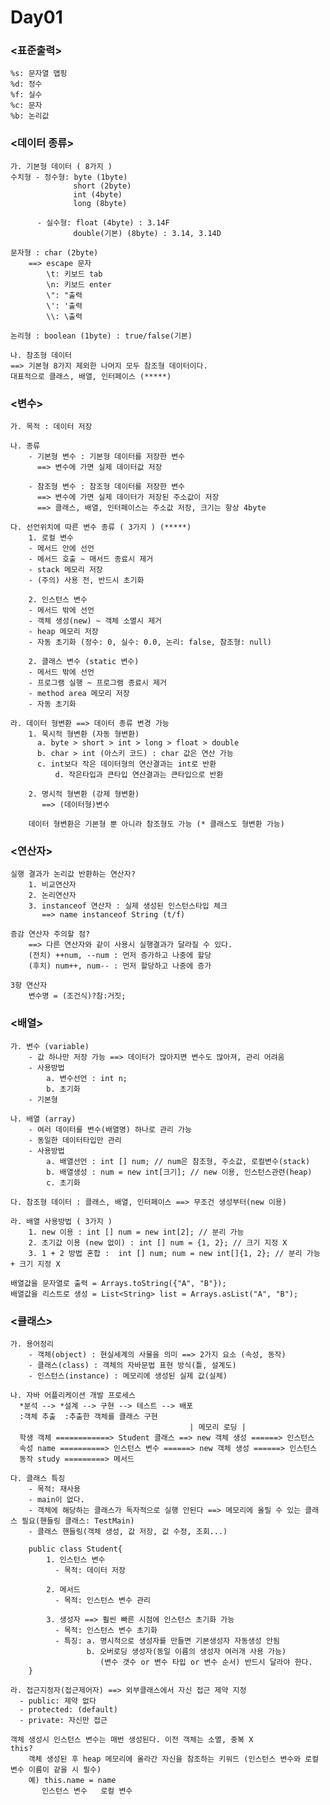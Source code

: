 # Day01

### <표준출력>
    %s: 문자열 맵핑
    %d: 정수
    %f: 실수
    %c: 문자  
    %b: 논리값

### <데이터 종류>
    가. 기본형 데이터 ( 8가지 )
    수치형 - 정수형: byte (1byte)
                  short (2byte)
                  int (4byte)
                  long (8byte)

          - 실수형: float (4byte) : 3.14F
                  double(기본) (8byte) : 3.14, 3.14D

    문자형 : char (2byte)
        ==> escape 문자
            \t: 키보드 tab
            \n: 키보드 enter
            \": "출력
            \': '출력
            \\: \출력

    논리형 : boolean (1byte) : true/false(기본)

    나. 참조형 데이터
    ==> 기본형 8가지 제외한 나머지 모두 참조형 데이터이다.
    대표적으로 클래스, 배열, 인터페이스 (*****)

### <변수>
    가. 목적 : 데이터 저장

    나. 종류
        - 기본형 변수 : 기본형 데이터를 저장한 변수
          ==> 변수에 가면 실제 데이터값 저장

        - 참조형 변수 : 참조형 데이터를 저장한 변수
          ==> 변수에 가면 실제 데이터가 저장된 주소값이 저장
          ==> 클래스, 배열, 인터페이스는 주소값 저장, 크기는 항상 4byte

    다. 선언위치에 따른 변수 종류 ( 3가지 ) (*****)
        1. 로컬 변수
        - 메서드 안에 선언
        - 메서드 호출 ~ 매서드 종료시 제거
        - stack 메모리 저장
        - (주의) 사용 전, 반드시 초기화

        2. 인스턴스 변수
        - 메서드 밖에 선언
        - 객체 생성(new) ~ 객체 소멸시 제거
        - heap 메모리 저장
        - 자동 초기화 (정수: 0, 실수: 0.0, 논리: false, 참조형: null)

        2. 클래스 변수 (static 변수)
        - 메서드 밖에 선언
        - 프로그램 실행 ~ 프로그램 종료시 제거
        - method area 메모리 저장
        - 자동 초기화

    라. 데이터 형변환 ==> 데이터 종류 변경 가능
        1. 묵시적 형변환 (자동 형변환)
          a. byte > short > int > long > float > double
          b. char > int (아스키 코드) : char 값은 연산 가능
          c. int보다 작은 데이터형의 연산결과는 int로 반환
		      d. 작은타입과 큰타입 연산결과는 큰타입으로 반환

        2. 명시적 형변환 (강제 형변환)
           ==> (데이터형)변수

        데이터 형변환은 기본형 뿐 아니라 참조형도 가능 (* 클래스도 형변환 가능)

### <연산자>
    실행 결과가 논리값 반환하는 연산자?
        1. 비교연산자
        2. 논리연산자
        3. instanceof 연산자 : 실제 생성된 인스턴스타입 체크
           ==> name instanceof String (t/f)

    증감 연산자 주의할 점?
        ==> 다른 연산자와 같이 사용시 실행결과가 달라질 수 있다.
        (전치) ++num, --num : 먼저 증가하고 나중에 할당
        (후치) num++, num-- : 먼저 할당하고 나중에 증가

    3항 연산자
        변수명 = (조건식)?참:거짓;

### <배열>
    가. 변수 (variable)
        - 값 하나만 저장 가능 ==> 데이터가 많아지면 변수도 많아져, 관리 어려움
        - 사용방법
            a. 변수선언 : int n;
            b. 초기화
        - 기본형

    나. 배열 (array)
        - 여러 데이터를 변수(배열명) 하나로 관리 가능
        - 동일한 데이터타입만 관리
        - 사용방법
            a. 배열선언 : int [] num; // num은 참조형, 주소값, 로컬변수(stack)
            b. 배열생성 : num = new int[크기]; // new 이용, 인스턴스관련(heap)
            c. 초기화

    다. 참조형 데이터 : 클래스, 배열, 인터페이스 ==> 무조건 생성부터(new 이용)

    라. 배열 사용방법 ( 3가지 )
        1. new 이용 : int [] num = new int[2]; // 분리 가능
        2. 초기값 이용 (new 없이) : int [] num = {1, 2}; // 크기 지정 X
        3. 1 + 2 방법 혼합 :  int [] num; num = new int[]{1, 2}; // 분리 가능 + 크기 지정 X

    배열값을 문자열로 출력 = Arrays.toString({"A", "B"});
    배열값을 리스트로 생성 = List<String> list = Arrays.asList("A", "B");

### <클래스>
    가. 용어정리
        - 객체(object) : 현실세계의 사물을 의미 ==> 2가지 요소 (속성, 동작)
        - 클래스(class) : 객체의 자바문법 표현 방식(틀, 설계도)
        - 인스턴스(instance) : 메모리에 생성된 실제 값(실체)

    나. 자바 어플리케이션 개발 프로세스
      *분석 --> *설계 --> 구현 --> 테스트 --> 배포
      :객체 추출  :추출한 객체를 클래스 구현
                                            | 메모리 로딩 |
      학생 객체 ============> Student 클래스 ==> new 객체 생성 ======> 인스턴스
      속성 name ==========> 인스턴스 변수 ======> new 객체 생성 ======> 인스턴스
      동작 study =========> 메서드           

    다. 클래스 특징
        - 목적: 재사용
        - main이 없다.
        - 객체에 해당하는 클래스가 독자적으로 실행 안된다 ==> 메모리에 올릴 수 있는 클래스 필요(핸들링 클래스: TestMain)
        - 클래스 핸들링(객체 생성, 값 저장, 값 수정, 조회...)

        public class Student{
            1. 인스턴스 변수
              - 목적: 데이터 저장

            2. 메서드
              - 목적: 인스턴스 변수 관리

            3. 생성자 ==> 훨씬 빠른 시점에 인스턴스 초기화 가능
              - 목적: 인스턴스 변수 초기화
              - 특징: a. 명시적으로 생성자를 만들면 기본생성자 자동생성 안됨
                     b. 오버로딩 생성자(동일 이름의 생성자 여러개 사용 가능)
                        (변수 갯수 or 변수 타입 or 변수 순서) 반드시 달라야 한다.
        }

    라. 접근지정자(접근제어자) ==> 외부클래스에서 자신 접근 제약 지정
      - public: 제약 없다
      - protected: (default)
      - private: 자신만 접근

    객체 생성시 인스턴스 변수는 매번 생성된다. 이전 객체는 소멸, 중복 X
    this?
        객체 생성된 후 heap 메모리에 올라간 자신을 참조하는 키워드 (인스턴스 변수와 로컬 변수 이름이 같을 시 필수)
        예) this.name = name
           인스턴스 변수   로컬 변수
